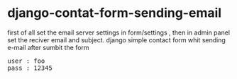 # django-contat-form-sending-email
first of all set the email server settings in form/settings , then in admin panel set the reciver email and subject.
django simple contact form whit sending e-mail after sumbit the form

<pre>
user : foo
pass : 12345
</pre>
